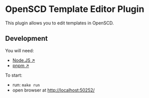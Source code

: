# OpenSCD Template Editor Plugin

This plugin allows you to edit templates in OpenSCD.

## Development

You will need:
- [Node.JS ↗](https://nodejs.org/en) 
- [pnpm ↗](https://pnpm.io/)

To start:
- run: `make run`
- open browser at <http://localhost:50252/>